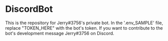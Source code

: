 # DiscordBot
This is the repository for Jerry#3756's private bot.
In the '.env_SAMPLE' file, replace "TOKEN_HERE" with the bot's token.
If you want to contribute to the bot's development message Jerry#3756 on Discord.
